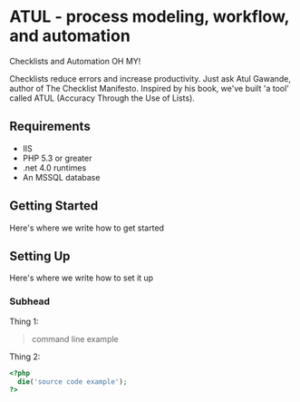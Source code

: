 ATUL - process modeling, workflow, and automation
====

Checklists and Automation OH MY!
 
Checklists reduce errors and increase productivity.  Just ask Atul Gawande, author of The Checklist Manifesto.  Inspired by his book, we've built 'a tool' called ATUL (Accuracy Through the Use of Lists).  

Requirements
---------
* IIS
* PHP 5.3 or greater
* .net 4.0 runtimes
* An MSSQL database

Getting Started
--------
Here's where we write how to get started


Setting Up
---------
Here's where we write how to set it up

### Subhead
Thing 1:
> command line example

Thing 2:
```php
<?php
  die('source code example');
?>
```